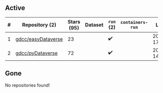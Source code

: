 ## Active
| # | Repository (2) | Stars (95) | Dataset | `run` (2) | `containers-run` | Last Modified |
| --- | --- | --- | --- | --- | --- | --- |
| 1 | [gdcc/easyDataverse](https://github.com/gdcc/easyDataverse) | 23 |  | :heavy_check_mark: |  | 2025-04-25 17:43:38+00:00 |
| 2 | [gdcc/pyDataverse](https://github.com/gdcc/pyDataverse) | 72 |  | :heavy_check_mark: |  | 2025-04-16 14:10:13+00:00 |

## Gone
No repositories found!
